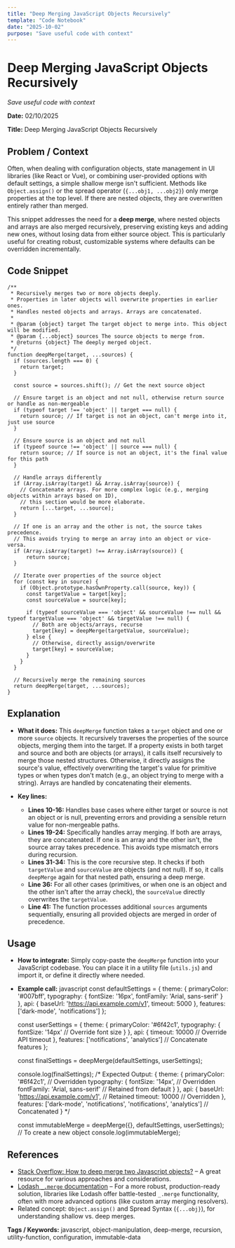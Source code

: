 ```yaml
---
title: "Deep Merging JavaScript Objects Recursively"
template: "Code Notebook"
date: "2025-10-02"
purpose: "Save useful code with context"
---
```


# Deep Merging JavaScript Objects Recursively

*Save useful code with context*

**Date:** 02/10/2025

**Title:** Deep Merging JavaScript Objects Recursively

## Problem / Context

Often, when dealing with configuration objects, state management in UI libraries (like React or Vue), or combining user-provided options with default settings, a simple shallow merge isn't sufficient. Methods like `Object.assign()` or the spread operator (`{...obj1, ...obj2}`) only merge properties at the top level. If there are nested objects, they are overwritten entirely rather than merged.

This snippet addresses the need for a **deep merge**, where nested objects and arrays are also merged recursively, preserving existing keys and adding new ones, without losing data from either source object. This is particularly useful for creating robust, customizable systems where defaults can be overridden incrementally.

## Code Snippet

```
/**
 * Recursively merges two or more objects deeply.
 * Properties in later objects will overwrite properties in earlier ones.
 * Handles nested objects and arrays. Arrays are concatenated.
 *
 * @param {object} target The target object to merge into. This object will be modified.
 * @param {...object} sources The source objects to merge from.
 * @returns {object} The deeply merged object.
 */
function deepMerge(target, ...sources) {
  if (sources.length === 0) {
    return target;
  }

  const source = sources.shift(); // Get the next source object

  // Ensure target is an object and not null, otherwise return source or handle as non-mergeable
  if (typeof target !== 'object' || target === null) {
    return source; // If target is not an object, can't merge into it, just use source
  }

  // Ensure source is an object and not null
  if (typeof source !== 'object' || source === null) {
    return source; // If source is not an object, it's the final value for this path
  }

  // Handle arrays differently
  if (Array.isArray(target) && Array.isArray(source)) {
    // Concatenate arrays. For more complex logic (e.g., merging objects within arrays based on ID),
    // this section would be more elaborate.
    return [...target, ...source];
  }

  // If one is an array and the other is not, the source takes precedence.
  // This avoids trying to merge an array into an object or vice-versa.
  if (Array.isArray(target) !== Array.isArray(source)) {
      return source;
  }

  // Iterate over properties of the source object
  for (const key in source) {
    if (Object.prototype.hasOwnProperty.call(source, key)) {
      const targetValue = target[key];
      const sourceValue = source[key];

      if (typeof sourceValue === 'object' && sourceValue !== null && typeof targetValue === 'object' && targetValue !== null) {
        // Both are objects/arrays, recurse
        target[key] = deepMerge(targetValue, sourceValue);
      } else {
        // Otherwise, directly assign/overwrite
        target[key] = sourceValue;
      }
    }
  }

  // Recursively merge the remaining sources
  return deepMerge(target, ...sources);
}
```

## Explanation

- **What it does:** This `deepMerge` function takes a `target` object and one or more `source` objects. It recursively traverses the properties of the source objects, merging them into the target. If a property exists in both target and source and both are objects (or arrays), it calls itself recursively to merge those nested structures. Otherwise, it directly assigns the source's value, effectively overwriting the target's value for primitive types or when types don't match (e.g., an object trying to merge with a string). Arrays are handled by concatenating their elements.

- **Key lines:**
  - **Lines 10-16:** Handles base cases where either target or source is not an object or is null, preventing errors and providing a sensible return value for non-mergeable paths.
  - **Lines 19-24:** Specifically handles array merging. If both are arrays, they are concatenated. If one is an array and the other isn't, the source array takes precedence. This avoids type mismatch errors during recursion.
  - **Lines 31-34:** This is the core recursive step. It checks if both `targetValue` and `sourceValue` are objects (and not null). If so, it calls `deepMerge` again for that nested path, ensuring a deep merge.
  - **Line 36:** For all other cases (primitives, or when one is an object and the other isn't after the array check), the `sourceValue` directly overwrites the `targetValue`.
  - **Line 41:** The function processes additional `sources` arguments sequentially, ensuring all provided objects are merged in order of precedence.

## Usage

- **How to integrate:**
  Simply copy-paste the `deepMerge` function into your JavaScript codebase. You can place it in a utility file (`utils.js`) and import it, or define it directly where needed.

- **Example call:**
  javascript
  const defaultSettings = {
    theme: {
      primaryColor: '#007bff',
      typography: {
        fontSize: '16px',
        fontFamily: 'Arial, sans-serif'
      }
    },
    api: {
      baseUrl: 'https://api.example.com/v1',
      timeout: 5000
    },
    features: ['dark-mode', 'notifications']
  };

  const userSettings = {
    theme: {
      primaryColor: '#6f42c1',
      typography: {
        fontSize: '14px' // Override font size
      }
    },
    api: {
      timeout: 10000 // Override API timeout
    },
    features: ['notifications', 'analytics'] // Concatenate features
  };

  const finalSettings = deepMerge(defaultSettings, userSettings);

  console.log(finalSettings);
  /* Expected Output:
  {
    theme: {
      primaryColor: '#6f42c1', // Overridden
      typography: {
        fontSize: '14px',     // Overridden
        fontFamily: 'Arial, sans-serif' // Retained from default
      }
    },
    api: {
      baseUrl: 'https://api.example.com/v1', // Retained
      timeout: 10000 // Overridden
    },
    features: ['dark-mode', 'notifications', 'notifications', 'analytics'] // Concatenated
  }
  */

  const immutableMerge = deepMerge({}, defaultSettings, userSettings); // To create a new object
  console.log(immutableMerge);

## References

- [Stack Overflow: How to deep merge two Javascript objects?](https://stackoverflow.com/questions/27936772/how-to-deep-merge-two-javascript-objects) – A great resource for various approaches and considerations.
- [Lodash `_.merge` documentation](https://lodash.com/docs/4.17.15#merge) – For a more robust, production-ready solution, libraries like Lodash offer battle-tested `_.merge` functionality, often with more advanced options (like custom array merging resolvers).
- Related concept: `Object.assign()` and Spread Syntax (`{...obj}`), for understanding shallow vs. deep merges.

**Tags / Keywords:** javascript, object-manipulation, deep-merge, recursion, utility-function, configuration, immutable-data
